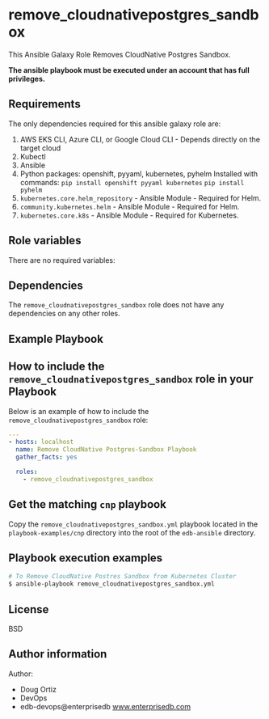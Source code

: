 # remove_cloudnativepostgres_sandbox

This Ansible Galaxy Role Removes CloudNative Postgres Sandbox.

**The ansible playbook must be executed under an account that has full
privileges.**

## Requirements

The only dependencies required for this ansible galaxy role are:

  1. AWS EKS CLI, Azure CLI, or Google Cloud CLI - Depends directly on the target cloud
  2. Kubectl
  3. Ansible
  4. Python packages: openshift, pyyaml, kubernetes, pyhelm
     Installed with commands:
     `pip install openshift pyyaml kubernetes`
     `pip install pyhelm`
  5. `kubernetes.core.helm_repository` - Ansible Module - Required for Helm.
  6. `community.kubernetes.helm` - Ansible Module - Required for Helm.
  7. `kubernetes.core.k8s` - Ansible Module - Required for Kubernetes.

## Role variables

There are no required variables:

## Dependencies

The `remove_cloudnativepostgres_sandbox` role does not have any dependencies on any other roles.

## Example Playbook

## How to include the `remove_cloudnativepostgres_sandbox` role in your Playbook

Below is an example of how to include the `remove_cloudnativepostgres_sandbox` role:

```yaml
---
- hosts: localhost
  name: Remove CloudNative Postgres-Sandbox Playbook
  gather_facts: yes

  roles:
    - remove_cloudnativepostgres_sandbox
```

## Get the matching `cnp` playbook

Copy the `remove_cloudnativepostgres_sandbox.yml` playbook located in the `playbook-examples/cnp` directory into the root of the `edb-ansible` directory.

## Playbook execution examples

```bash
# To Remove CloudNative Postres Sandbox from Kubernetes Cluster
$ ansible-playbook remove_cloudnativepostgres_sandbox.yml 
```

## License

BSD

## Author information

Author:

  * Doug Ortiz
  * DevOps
  * edb-devops@enterprisedb www.enterprisedb.com
